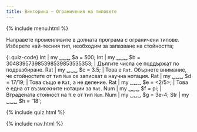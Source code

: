 ```yaml
---
title: Викторина — Ограничения на типовете
---
```


{% include menu.html %}

Направете променливите в долната програма с ограничени типове. Изберете най-тесния тип, необходим за запазване на стойността;

{:.quiz-code}
Int | my ␣␣␣ $a = 500;
Int | my ␣␣␣ $b = 304839573985398539853535353; | Дългите числа се поддържат по подразбиране.
Rat | my ␣␣␣ $c = 3.5; | Това е `Rat`. Обърнете внимание, че стойностите от тип `Num` се записват в научна нотация.
Rat | my ␣␣␣ $d = 17/19; | Това също е `Rat`, а не деление.
Rat | my ␣␣␣ $e = <2/5>; | Това е една от възможните нотации за `Rat`.
Num | my ␣␣␣ $f = pi; | Вградената стойност на π е от тип `Num`.
Num | my ␣␣␣ $g = 3e-4;
Str | my ␣␣␣ $h = &apos;18&apos;;

{% include quiz.html %}

{% include nav.html %}